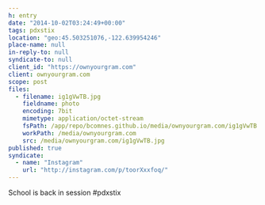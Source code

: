 ```yaml
---
h: entry
date: "2014-10-02T03:24:49+00:00"
tags: pdxstix
location: "geo:45.503251076,-122.639954246"
place-name: null
in-reply-to: null
syndicate-to: null
client_id: "https://ownyourgram.com"
client: ownyourgram.com
scope: post
files:
  - filename: ig1gVwTB.jpg
    fieldname: photo
    encoding: 7bit
    mimetype: application/octet-stream
    fsPath: /app/repo/bcomnes.github.io/media/ownyourgram.com/ig1gVwTB.jpg
    workPath: /media/ownyourgram.com
    src: /media/ownyourgram.com/ig1gVwTB.jpg
published: true
syndicate:
  - name: "Instagram"
    url: "http://instagram.com/p/toorXxxfoq/"
---
```

School is back in session #pdxstix
